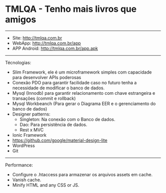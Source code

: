 # TMLQA - Tenho mais livros que amigos
---------------------------------


- Site: http://tmlqa.com.br
- WebApp: http://tmlqa.com.br/app
- APP Android: http://tmlqa.com.br/app.apk

---------------------------------------

Técnologias:

- Slim Framework, ele é um microframework simples com capacidade para desenvolver APIs poderosas
- Conexão PDO para garantir facilidade caso no futuro tenha a necessidade de modificar o banco de dados.
- Mysql (Innodb) para garantir relacionamento com chave estrangeira e transações (commit e rollback)
- Mysql Workbeanch (Para gerar o Diagrama EER e o gerenciamento do banco de dados)
- Designer patterns:
    - Singleton: Na conexão com o Banco de dados.
    - Dao: Para persistência de dados.
    - Rest x MVC
- Ionic Framework
- https://github.com/google/material-design-lite
- WordPress
- Git

---------------------------------------

Performance:
- Configure o .htaccess para armazenar os arquivos assets em cache.
- Vanish cache.
- Minify HTML and any CSS or JS.

